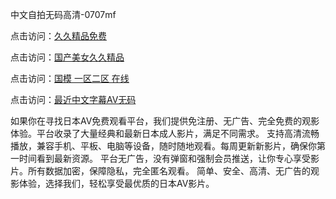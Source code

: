 中文自拍无码高清-0707mf

点击访问：<a href="https://fdhf-454.pages.dev/">久久精品免费</a>

点击访问：<a href="https://bered.pages.dev/">国产美女久久精品</a>

点击访问：<a href="https://rtj-3zo.pages.dev/">国模 一区二区 在线</a>

点击访问：<a href="https://vassv.pages.dev/">最近中文字幕AV无码</a>

如果你在寻找日本AV免费观看平台，我们提供免注册、无广告、完全免费的观影体验。平台收录了大量经典和最新日本成人影片，满足不同需求。
支持高清流畅播放，兼容手机、平板、电脑等设备，随时随地观看。每周更新新影片，确保你第一时间看到最新资源。
平台无广告，没有弹窗和强制会员推送，让你专心享受影片。所有数据加密，保障隐私，完全匿名观看。
简单、安全、高清、无广告的观影体验，选择我们，轻松享受最优质的日本AV影片。

<span style="display:none;">[Canonical link](https://github.com/pl20250707/pl07 ）</span>



